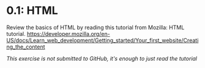 # 0.1: HTML
Review the basics of HTML by reading this tutorial from Mozilla: HTML tutorial.
https://developer.mozilla.org/en-US/docs/Learn_web_development/Getting_started/Your_first_website/Creating_the_content

*This exercise is not submitted to GitHub, it's enough to just read the tutorial*